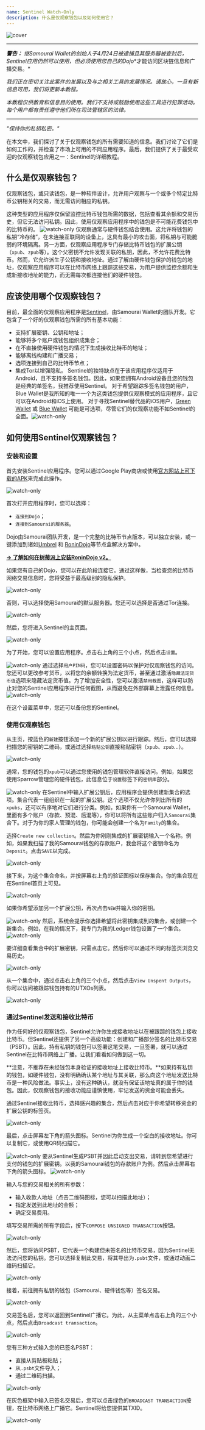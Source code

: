 ```yaml
---
name: Sentinel Watch-Only
description: 什么是仅观察钱包以及如何使用它？
---
```

![cover](assets/cover.webp)

---

***警告：** 继Samourai Wallet的创始人于4月24日被逮捕且其服务器被查封后，Sentinel应用仍然可以使用，但**必须使用您自己的Dojo**才能访问区块链信息和广播交易。*

_我们正在密切关注此案件的发展以及与之相关工具的发展情况。请放心，一旦有新信息可用，我们将更新本教程。_

_本教程仅供教育和信息目的使用。我们不支持或鼓励使用这些工具进行犯罪活动。每个用户都有责任遵守他们所在司法管辖区的法律。_

---

*"保持你的私钥私密。"*

在本文中，我们探讨了关于仅观察钱包的所有需要知道的信息。我们讨论了它们是如何工作的，并检查了市场上可用的不同应用程序。最后，我们提供了关于最受欢迎的仅观察钱包应用之一：Sentinel的详细教程。

## 什么是仅观察钱包？
仅观察钱包，或只读钱包，是一种软件设计，允许用户观察与一个或多个特定比特币公钥相关的交易，而无需访问相应的私钥。

这种类型的应用程序仅保留监控比特币钱包所需的数据，包括查看其余额和交易历史，但它无法访问私钥。因此，使用仅观察应用程序中的钱包是不可能花费钱包中的比特币的。
![watch-only](assets/en/1.webp)
仅观察通常与硬件钱包结合使用。这允许将钱包的私钥“冷存储”，在未连接互联网的设备上，这具有最小的攻击面，将私钥与可能脆弱的环境隔离。另一方面，仅观察应用程序专门存储比特币钱包的扩展公钥（`xpub`、`zpub`等）。这个父密钥不允许发现关联的私钥，因此，不允许花费比特币。然而，它允许派生子公钥和接收地址。通过了解由硬件钱包保护的钱包的地址，仅观察应用程序可以在比特币网络上跟踪这些交易，为用户提供监控余额和生成新接收地址的能力，而无需每次都连接他们的硬件钱包。

## 应该使用哪个仅观察钱包？
目前，最全面的仅观察应用程序是[Sentinel](https://sentinel.watch/)，由Samourai Wallet的团队开发。它包含了一个好的仅观察钱包所需的所有基本功能：
- 支持扩展密钥、公钥和地址；
- 能够将多个账户或钱包组织成集合；
- 在不直接使用硬件钱包的情况下生成接收比特币的地址；
- 能够离线构建和广播交易；
- 选项连接到自己的比特币节点；
- 集成Tor以增强隐私。
Sentinel的独特缺点在于该应用程序仅适用于Android，且不支持多签名钱包。因此，如果您拥有Android设备且您的钱包是经典的单签名，我推荐使用Sentinel。
对于希望跟踪多签名钱包的用户，Blue Wallet是我所知的唯一一个为这类钱包提供仅观察模式的应用程序，且它可以在Android和iOS上使用。
对于寻找Sentinel替代品的iOS用户，[Green Wallet](https://blockstream.com/green/) 或 [Blue Wallet](https://bluewallet.io/watch-only/) 可能是可选项，尽管它们的仅观察功能不如Sentinel的全面。![watch-only](assets/notext/2.webp)
## 如何使用Sentinel仅观察钱包？
### 安装和设置
首先安装Sentinel应用程序。您可以通过Google Play商店或使用[官方网站上可下载的APK](https://sentinel.watch/download/)来完成此操作。

![watch-only](assets/notext/3.webp)

首次打开应用程序时，您可以选择：
- `连接到Dojo`；
- `连接到Samourai的服务器`。

Dojo由Samourai团队开发，是一个完整的比特币节点版本，可以独立安装，或一键添加到诸如[Umbrel](https://umbrel.com/) 和 [RoninDojo](https://ronindojo.io/)等节点盒解决方案中。

[**-> 了解如何在树莓派上安装RoninDojo v2。**](https://planb.network/en/tutorials/node/ronin-dojo-v2)

如果您有自己的Dojo，您可以在此阶段连接它。通过这样做，当检查您的比特币网络交易信息时，您将受益于最高级别的隐私保护。

![watch-only](assets/notext/4.webp)

否则，可以选择使用Samourai的默认服务器。您还可以选择是否通过Tor连接。

![watch-only](assets/notext/5.webp)

然后，您将进入Sentinel的主页面。

![watch-only](assets/notext/6.webp)

为了开始，您可以设置应用程序。点击右上角的三个小点，然后点击`设置`。

![watch-only](assets/notext/7.webp)
通过选择`用户PIN码`，您可以设置密码以保护对仅观察钱包的访问。您还可以更改参考货币，以将您的余额转换为法定货币，甚至通过激活`隐藏法定货币值`选项来隐藏法定货币值。为了增加安全性，您可以激活`禁用截图`，这样可以防止对您的Sentinel应用程序进行任何截图，从而避免在外部屏幕上泄露任何信息。
![watch-only](assets/notext/8.webp)

在这个设置菜单中，您还可以备份您的Sentinel。

### 使用仅观察钱包
从主页，按蓝色的`新建`按钮添加一个新的扩展公钥以进行跟踪。然后，您可以选择扫描您的密钥的二维码，或通过选择`粘贴公钥`直接粘贴密钥（`xpub`、`zpub`...）。

![watch-only](assets/notext/9.webp)

通常，您的钱包的`xpub`可以通过您使用的钱包管理软件直接访问。例如，如果您使用Sparrow管理您的硬件钱包，此信息位于`设置`标签下的`密钥库`部分。

![watch-only](assets/notext/10.webp)
在Sentinel中输入扩展公钥后，应用程序会提供创建新集合的选项。集合代表一组组织在一起的扩展公钥。这个选项不仅允许你列出所有的`xpubs`，还可以有序地对它们进行分类。例如，如果你有一个Samourai Wallet，里面有多个账户（存款、预混、后混等），你可以将所有这些账户归入`Samourai`集合下。对于为你的家人管理的钱包，你可能会创建一个名为`Family`的集合。

选择`Create new collection`。然后为你刚刚集成的扩展密钥输入一个名称。例如，如果我扫描了我的Samourai钱包的存款账户，我会将这个密钥命名为`Deposit`。点击`SAVE`以完成。

![watch-only](assets/notext/11.webp)

接下来，为这个集合命名，并按屏幕右上角的验证图标以保存集合。你的集合现在在Sentinel首页上可见。

![watch-only](assets/notext/12.webp)

如果你希望添加另一个扩展公钥，再次点击`NEW`并输入你的密钥。

![watch-only](assets/notext/13.webp)
然后，系统会提示你选择希望将此密钥集成到的集合，或创建一个新集合。例如，在我的情况下，我专门为我的Ledger钱包设置了一个集合。
![watch-only](assets/notext/14.webp)

要详细查看集合中的扩展密钥，只需点击它。然后你可以通过不同的标签页浏览交易历史。

![watch-only](assets/notext/15.webp)

从一个集合中，通过点击右上角的三个小点，然后点击`View Unspent Outputs`，你可以访问被跟踪钱包持有的UTXOs列表。

![watch-only](assets/notext/16.webp)

### 通过Sentinel发送和接收比特币
作为任何好的仅观察钱包，Sentinel允许你生成接收地址以在被跟踪的钱包上接收比特币。但Sentinel还提供了另一个高级功能：创建和广播部分签名的比特币交易（PSBT）。因此，持有私钥的钱包可以签署这笔交易，一旦签署，就可以通过Sentinel在比特币网络上广播。让我们看看如何做到这一切。

**注意，不推荐在未经钱包本身验证的接收地址上接收比特币。**如果持有私钥的钱包，如硬件钱包，没有明确确认某个地址与其关联，那么向这个地址发送比特币是一种风险做法。事实上，没有这种确认，就没有保证该地址真的属于你的钱包。因此，仅观察钱包的接收功能应谨慎使用，牢记发送的资金可能会丢失。

通过Sentinel接收比特币，选择感兴趣的集合，然后点击对应于你希望转移资金的扩展公钥的标签页。

![watch-only](assets/notext/17.webp)

最后，点击屏幕左下角的箭头图标。Sentinel为你生成一个空白的接收地址。你可以复制它，或使用QR码扫描它。

![watch-only](assets/notext/18.webp)
要从Sentinel生成PSBT并因此启动支出交易，请转到您希望进行支付的钱包的扩展密钥。以我的Samourai钱包的存款账户为例。然后点击屏幕右下角的箭头图标。
![watch-only](assets/notext/19.webp)

输入与您的交易相关的所有参数：
- 输入收款人地址（点击二维码图标，您可以扫描此地址）；
- 指定发送到此地址的金额；
- 确定交易费用。

填写交易所需的所有字段后，按下`COMPOSE UNSIGNED TRANSACTION`按钮。

![watch-only](assets/notext/20.webp)

然后，您将访问PSBT，它代表一个构建但未签名的比特币交易，因为Sentinel无法访问您的私钥。您可以选择复制此交易，将其导出为`.psbt`文件，或通过动画二维码扫描它。

![watch-only](assets/notext/21.webp)

接着，前往拥有私钥的钱包（Samourai、硬件钱包等）签名交易。

![watch-only](assets/notext/22.webp)

交易签名后，您可以返回到Sentinel广播它。为此，从主菜单点击右上角的三个小点，然后点击`Broadcast transaction`。

![watch-only](assets/notext/23.webp)

您有三种方式输入您的已签名PSBT：
- 直接从剪贴板粘贴；
- 从`.psbt`文件导入；
- 通过二维码扫描。

![watch-only](assets/notext/24.webp)

在灰色框架中输入已签名交易后，您可以点击绿色的`BROADCAST TRANSACTION`按钮，在比特币网络上广播它。Sentinel将给您提供其TXID。

![watch-only](assets/notext/25.webp)